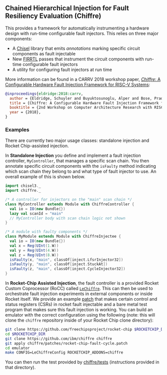 ## Chained Hierarchical Injection for Fault Resiliency Evaluation (Chiffre)

This provides a framework for automatically instrumenting a hardware design with run-time configurable fault injectors.
This relies on three major components:
  * A [Chisel](https://github.com/freechipsproject/chisel3) library that emits _annotations_ marking specific circuit components as fault injectable
  * New [FIRRTL](https://github.com/freechipsproject/firrtl) passes that instrument the circuit components with run-time configurable fault injectors
  * A utility for configuring fault injectors at run time

More information can be found in a CARRV 2018 workshop paper, [_Chiffre_: A Configurable Hardware Fault Injection Framework for RISC-V Systems](https://carrv.github.io/2018/papers/CARRV_2018_paper_2.pdf):

``` bibtex
@inproceedings{eldridge:2018:carrv,
  author = {Eldridge, Schuyler and Buyuktosunoglu, Alper and Bose, Pradip},
  title = {Chiffre: A Configurable Hardware Fault Injection Framework for RISC-V Systems},
  booktitle = {2nd Workshop on Computer Architecture Research with RISC-V (CARRV '18)},
  year = {2018},
}
```

### Examples

There are currently two major usage classes: standalone injection and Rocket Chip-assisted injection.

In __Standalone Injection__ you define and implement a fault injection controller, `MyController`, that manages a specific scan chain.
You then annotate specific circuit components with the `isFaulty` method indicating which scan chain they belong to and what type of fault injector to use.
An overall example of this is shown below.

``` scala
import chisel3._
import chiffre._

/* A controller for injectors on the "main" scan chain */
class MyController extends Module with ChiffreController {
  val io = IO(new Bundle{})
  lazy val scanId = "main"
  // MyController body with scan chain logic not shown
}

/* A module with faulty components */
class MyModule extends Module with ChiffreInjectee {
  val io = IO(new Bundle{})
  val x = Reg(UInt(1.W))
  val y = Reg(UInt(4.W))
  val z = Reg(UInt(8.W))
  isFaulty(x, "main", classOf[inject.LfsrInjector32])
  isFaulty(y, "main", classOf[inject.StuckAt])
  isFaulty(z, "main", classOf[inject.CycleInjector32])
}
```

In __Rocket-Chip Assisted Injection__, the fault controller is a provided Rocket Custom Coprocessor (RoCC) called [`LeChiffre`](src/main/scala/chiffre/LeChiffre.scala).
This can then be used to orchestrate fault injection experiments in external components or inside Rocket itself.
We provide an example [patch](patches/rocket-chip-fault-cycle.patch) that makes certain control and status registers (CSRs) in rocket fault injectable and a bare metal test program that makes sure this fault injection is working.
You can build an emulator with the correct configuration using the following (note: this will clone the `chiffre` repository inside of your Rocket Chip clone directory):

``` bash
git clone https://github.com/freechipsproject/rocket-chip $ROCKETCHIP_DIR
cd $ROCKETCHIP_DIR
git clone https://github.com/ibm/chiffre chiffre
git apply chiffre/patches/rocket-chip-fault-cycle.patch
cd emulator
make CONFIG=LeChiffreConfig ROCKETCHIP_ADDONS=chiffre
```

You can then run the test provided by [chiffre/tests](tests) (instructions provided in that directory).
